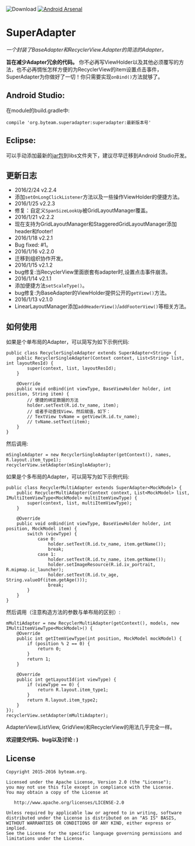 ![Download](https://api.bintray.com/packages/chenenyu/maven/SuperAdapter/images/download.svg) [![Android Arsenal](https://img.shields.io/badge/Android%20Arsenal-SuperAdapter-brightgreen.svg?style=flat)](http://android-arsenal.com/details/1/3027)
# SuperAdapter
*一个封装了BaseAdapter和RecyclerView.Adapter的简洁的Adapter。*

**旨在减少Adapter冗余的代码。** 你不必再写ViewHolder以及其他必须覆写的方法，也不必再惆怅怎样方便的为RecyclerView的item设置点击事件，SuperAdapter为你做好了一切！你只需要实现`onBind()`方法就够了。  

## Android Studio:

在module的build.gradle中:

`compile 'org.byteam.superadapter:superadapter:最新版本号'`
## Eclipse:
可以手动添加最新的[jar包](https://github.com/chenenyu/SuperAdapter/releases)到libs文件夹下，建议尽早迁移到Android Studio开发。
## 更新日志
* 2016/2/24 v2.2.4
* 添加`setOnLongClickListener`方法以及一些操作ViewHolder的便捷方法。
* 2016/1/25 v2.2.3
* 修复：自定义`SpanSizeLookUp`被GridLayoutManager覆盖。
* 2016/1/21 v2.2.2
* 现在支持为GridLayoutManager和StaggeredGridLayoutManager添加header和footer!
* 2016/1/18 v2.2.1
* Bug fixed: #1。
* 2016/1/16 v2.2.0
* 迁移到组织协作开发。
* 2016/1/15 v2.1.2
* bug修复:当RecyclerView里面嵌套有adapter时,设置点击事件崩溃。
* 2016/1/14 v2.1.1
* 添加便捷方法`setScaleType()`。
* bug修复:为BaseAdapter的ViewHolder提供公开的`getView()`方法。
* 2016/1/13 v2.1.0
* LinearLayoutManager添加`addHeaderView()`/`addFooterView()`等相关方法。

## 如何使用

如果是个单布局的Adapter，可以简写为如下示例代码:  

```
public class RecyclerSingleAdapter extends SuperAdapter<String> {
    public RecyclerSingleAdapter(Context context, List<String> list, int layoutResId) {
        super(context, list, layoutResId);
    }

    @Override
    public void onBind(int viewType, BaseViewHolder holder, int position, String item) {
    	// 便捷的绑定数据的方法
        holder.setText(R.id.tv_name, item);
        // 或者手动查找View，然后赋值，如下：
        // TextView tvName = getView(R.id.tv_name);
        // tvName.setText(item);
    }
}
```  

然后调用:  

```
mSingleAdapter = new RecyclerSingleAdapter(getContext(), names, R.layout.item_type1);  
recyclerView.setAdapter(mSingleAdapter);
```  
如果是个多布局的Adapter，可以简写为如下示例代码:  

```
public class RecyclerMultiAdapter extends SuperAdapter<MockModel> {
    public RecyclerMultiAdapter(Context context, List<MockModel> list, IMultiItemViewType<MockModel> multiItemViewType) {
        super(context, list, multiItemViewType);
    }

    @Override
    public void onBind(int viewType, BaseViewHolder holder, int position, MockModel item) {
        switch (viewType) {
            case 0:
                holder.setText(R.id.tv_name, item.getName());
                break;
            case 1:
                holder.setText(R.id.tv_name, item.getName());
                holder.setImageResource(R.id.iv_portrait, R.mipmap.ic_launcher);
                holder.setText(R.id.tv_age, String.valueOf(item.getAge()));
                break;
        }
    }
}
```  

然后调用（注意构造方法的参数与单布局的区别）:  

```
mMultiAdapter = new RecyclerMultiAdapter(getContext(), models, new IMultiItemViewType<MockModel>() {
	@Override
	public int getItemViewType(int position, MockModel mockModel) {
    	if (position % 2 == 0) {
        	return 0;
        }
        return 1;
	}

	@Override
	public int getLayoutId(int viewType) {
    	if (viewType == 0) {
        	return R.layout.item_type1;
    	}
   		return R.layout.item_type2;
    }
});
recyclerView.setAdapter(mMultiAdapter);
```  
AdapterView(ListView, GridView)和RecyclerView的用法几乎完全一样。
  

**欢迎提交代码、bug以及讨论  : )**

## License

```
Copyright 2015-2016 byteam.org.

Licensed under the Apache License, Version 2.0 (the "License");
you may not use this file except in compliance with the License.
You may obtain a copy of the License at

   http://www.apache.org/licenses/LICENSE-2.0

Unless required by applicable law or agreed to in writing, software
distributed under the License is distributed on an "AS IS" BASIS,
WITHOUT WARRANTIES OR CONDITIONS OF ANY KIND, either express or implied.
See the License for the specific language governing permissions and
limitations under the License.
```


